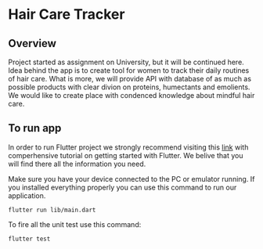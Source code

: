 # Hair Care Tracker

## Overview
Project started as assignment on University, but it will be continued here. Idea behind the app is to create tool for women to track their daily routines of hair care. 
What is more, we will provide API with database of as much as possible products with clear divion on proteins, humectants and emolients. We would like to create place with
condenced knowledge about mindful hair care.

## To run app 
In order to run Flutter project we strongly recommend visiting this [link](https://flutter.dev/docs/get-started/install) with comperhensive tutorial on getting started with Flutter. 
We belive that you will find there all the information you need.


Make sure you have your device connected to the PC or emulator running. 
If you installed everything properly you can use this command to run our application. 
```
flutter run lib/main.dart
```
To fire all the unit test use this command: 
```
flutter test
```
